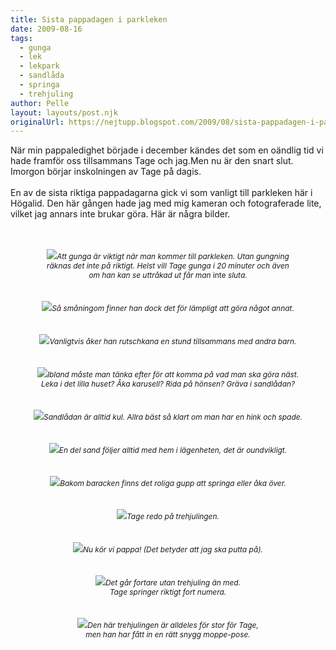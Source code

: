 ```yaml
---
title: Sista pappadagen i parkleken
date: 2009-08-16
tags: 
  - gunga
  - lek
  - lekpark
  - sandlåda
  - springa
  - trehjuling	
author: Pelle
layout: layouts/post.njk
originalUrl: https://nejtupp.blogspot.com/2009/08/sista-pappadagen-i-parkleken.html
---
```


När min pappaledighet började i december kändes det som en oändlig tid vi hade framför oss tillsammans Tage och jag.Men nu är den snart slut. Imorgon börjar inskolningen av Tage på dagis.<br><br>En av de sista riktiga pappadagarna gick vi som vanligt till parkleken här i Högalid. Den här gången hade jag med mig kameran och fotograferade lite, vilket jag annars inte brukar göra. Här är några bilder.<br><br><br><div style="text-align: center;"><img src="../../../../img/_MG_8140_1024pix.jpg"><span style="font-size:85%;"><span style="font-style: italic;">Att gunga är viktigt när man kommer till parkleken. Utan gungning<br>räknas det inte på riktigt. Helst vill Tage gunga i 20 minuter och även<br>om han kan se uttråkad ut får man </span>inte<span style="font-style: italic;"> sluta.</span><br></span></div><br><br><div style="text-align: center;"><img src="../../../../img/_MG_8148_1024pix-2.jpg"><span style="font-size:85%;"><span style="font-style: italic;">Så småningom finner han dock det för lämpligt att göra något annat.</span></span><br></div><br><br><div style="text-align: center;"><img src="../../../../img/_MG_8162_1024pix.jpg"><span style="font-size:85%;"><span style="font-style: italic;">Vanligtvis åker han rutschkana en stund tillsammans med andra barn.</span></span><br></div><br><br><div style="text-align: center;"><img src="../../../../img/_MG_8168_1024pix.jpg"><span style="font-size:85%;"><span style="font-style: italic;">Ibland måste man tänka efter för att komma på vad man ska göra näst.<br>Leka i det lilla huset? Åka karusell? Rida på hönsen? Gräva i sandlådan?</span></span><br></div><br><br><div style="text-align: center;"><img src="../../../../img/_MG_8173_1024pix.jpg"><span style="font-size:85%;"><span style="font-style: italic;">Sandlådan är alltid kul. Allra bäst så klart om man har en hink och spade.</span></span><br></div><br><br><div style="text-align: center;"><img src="../../../../img/_MG_8176_1024pix.jpg"><span style="font-size:85%;"><span style="font-style: italic;">En del sand följer alltid med hem i lägenheten, det är oundvikligt.</span></span><br></div><br><span style="text-decoration: underline;"><br></span><div style="text-align: center;"><img src="../../../../img/_MG_8218_1024pix.jpg"><span style="font-size:85%;"><span style="font-style: italic;">Bakom baracken finns det roliga gupp att springa eller åka över.</span></span><br></div><br><br><div style="text-align: center;"><img src="../../../../img/_MG_8217_1024pix.jpg"><span style="font-size:85%;"><span style="font-style: italic;">Tage redo på trehjulingen.</span></span><br></div><br><br><div style="text-align: center;"><img src="../../../../img/_MG_8219_1024pix.jpg"><span style="font-size:85%;"><span style="font-style: italic;">Nu kör vi pappa! (Det betyder att jag ska putta på).</span></span><br></div><br><br><div style="text-align: center;"><img src="../../../../img/_MG_8220_1024pix.jpg"><span style="font-size:85%;"><span style="font-style: italic;">Det går fortare utan trehjuling än med.<br>Tage springer riktigt fort numera.</span></span><br></div><br><br><div style="text-align: center;"><img src="../../../../img/_MG_8244_1024pix.jpg"><span style="font-size:85%;"><span style="font-style: italic;">Den här trehjulingen är alldeles för stor för Tage,<br>men han har fått in en rätt snygg moppe-pose.</span></span><br></div>
<!-- no comments on this post -->